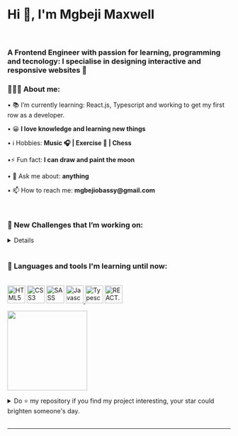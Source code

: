     
<h1 align="left">Hi 👋, I'm Mgbeji Maxwell</h1><br>


<h3 align="left">A Frontend Engineer with passion for learning, programming and tecnology:  I specialise in designing interactive and responsive websites 🚀</h3>

<div align="left">
    <h3>👨🏽‍💻 About me:</h3>
        <p>• 📚 I’m currently learning: React.js, Typescript and working to get my first row as a developer.</b></p>
        <p>• 😀 <b>I love knowledge and learning new things</b></p>
        <p>• ℹ️  Hobbies: <b>Music 🎧 | Exercise 🏃 | Chess </b></p>
        <p>•⚡ Fun fact: <b>I can draw and paint the moon</b></p>
        <p>• 💬 Ask me about: <b>anything</b></p>
        <p>• 📫 How to reach me: <b>mgbejiobassy@gmail.com</b></p>
</div><br>

<div>
<h3> 🌱 New Challenges that I’m working on: </h3>
<details>
  <ul>
    <br>
    <li>Contributing More Open Source Projects</li>
    <li>More Technical Writing, Content Writing </li>
    <li>Reading more books</li>
    <li>Solving more Chess Challenges</li>
  </ul>
</details><br>
</div>

<div>
  <h3>🧰 Languages and tools I'm learning until now:</h3><br>
    <a href="https://"><img src="https://img.shields.io/static/v1?label=&message=HTML5&color=%23E34F26&style=for-the-badge&logo=html5&logoColor=whitesmoke" alt="HTML5" height="40" width="40"></a>
    <a href="https://"><img src="https://img.shields.io/static/v1?label=&message=CSS3&color=%231572B6&style=for-the-badge&logo=css3&logoColor=whitesmoke" alt="CSS3" height="40" width="40"></a>
    <a href="https://"><img src="https://img.shields.io/static/v1?label=&message=SASS&color=%23CC6699&style=for-the-badge&logo=sass&logoColor=whitesmoke" alt="SASS" height="40" width="40"></a>
    <a href="https://"><img src="https://img.shields.io/static/v1?label=&message=Javascript&color=%23F7DF1E&style=for-the-badge&logo=javascript&logoColor=grey" alt="Javascript" height="40" width="40"> </a>
    <a href="https://"><img src="https://img.shields.io/static/v1?label=&message=Typescript&color=%233178C6&style=for-the-badge&logo=typescript&logoColor=03256C" alt="Typescript" height="40" width="40"></a>
    <a href="https://"><img src="https://img.shields.io/static/v1?label=&message=REACT.JS&color=%2361DAFB&style=for-the-badge&logo=react&logoColor=grey" alt="REACT.JS" height="40" width="40"></a>
    <br>
   </div>


  <img height="180em" src="[https://github-readme-stats.vercel.app/api?username=Mgbejxi&show_icons=true&hide_border=true&&count_private=true&include_all_commits=true](https://github-readme-stats.vercel.app/api?username=Mgbejxi&show_icons=true&hide_border=true&&count_private=true&include_all_commits=true)" /><br>


   <details>
    <summary>Do ⭐ my repository if you find my project interesting, your star could brighten someone's day.</summary>
  </details><br>

------

